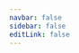 ```yaml
---
navbar: false
sidebar: false
editLink: false
---
```


<script setup>
import { inBrowser, useRouter, withBase } from 'vitepress'
import { onMounted } from 'vue'

onMounted(() => {
  if (inBrowser) {
    window.location.replace(withBase('/zh-CN/'))
    // useRouter().go(withBase('/zh-CN/'))
  }
})
</script>
